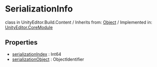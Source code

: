 # SerializationInfo
class in UnityEditor.Build.Content
 / Inherits from: <a href="https://docs.unity3d.com/6000.2/Documentation/ScriptReference/Object.html">Object</a> / Implemented in: <a href="https://docs.unity3d.com/6000.2/Documentation/ScriptReference/UnityEditor.CoreModule.html">UnityEditor.CoreModule</a>

## Properties
- <a href="https://docs.unity3d.com/6000.2/Documentation/ScriptReference/SerializationInfo-serializationIndex.html">serializationIndex</a> : Int64
- <a href="https://docs.unity3d.com/6000.2/Documentation/ScriptReference/SerializationInfo-serializationObject.html">serializationObject</a> : ObjectIdentifier
